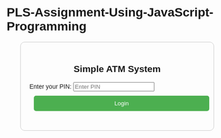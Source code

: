 # PLS-Assignment-Using-JavaScript-Programming


<!DOCTYPE html>
<html lang="en">
<head>
    <meta charset="UTF-8">
    <meta name="viewport" content="width=device-width, initial-scale=1.0">
    <title>Simple ATM System</title>
    <style>
        body {
            font-family: Arial, sans-serif;
            padding: 20px;
        }
        .container {
            max-width: 400px;
            margin: 0 auto;
            padding: 20px;
            border: 1px solid #ccc;
            border-radius: 10px;
        }
        .container h2 {
            text-align: center;
        }
        .btn {
            padding: 10px;
            margin: 10px;
            width: 100%;
            background-color: #4CAF50;
            color: white;
            border: none;
            cursor: pointer;
            border-radius: 5px;
        }
        .btn:hover {
            background-color: #45a049;
        }
        .error {
            color: red;
        }
        .info {
            color: green;
        }
    </style>
</head>
<body>
    <div class="container">
        <h2>Simple ATM System</h2>
        <div id="atm-container">
            <label for="pin">Enter your PIN:</label>
            <input type="password" id="pin" placeholder="Enter PIN" required>
            <button class="btn" onclick="login()">Login</button>
            <p id="login-error" class="error"></p>
        </div>
        <div id="atm-menu" style="display:none;">
            <p id="balance-display"></p>
            <button class="btn" onclick="checkBalance()">Check Balance</button>
            <button class="btn" onclick="depositMoney()">Deposit Money</button>
            <button class="btn" onclick="withdrawMoney()">Withdraw Money</button>
            <button class="btn" onclick="logout()">Logout</button>
        </div>
    </div>
    <script>
        let balance = 0; // Initial balance
        const pinCode = "1234"; // Hardcoded PIN for simplicity

        // Function to login and validate the PIN
        function login() {
            const enteredPin = document.getElementById("pin").value;
            const loginError = document.getElementById("login-error");
            if (enteredPin === pinCode) {
                // Hide login and show ATM menu
                document.getElementById("atm-container").style.display = "none";
                document.getElementById("atm-menu").style.display = "block";
                updateBalanceDisplay();
            } else {
                loginError.textContent = "Incorrect PIN. Please try again.";
            }
        }

        // Function to display the current balance
        function updateBalanceDisplay() {
            document.getElementById("balance-display").textContent = `Current Balance: $${balance.toFixed(2)}`;
        }

        // Function to check balance
        function checkBalance() {
            updateBalanceDisplay();
            alert(`Your current balance is $${balance.toFixed(2)}`);
        }

        // Function to deposit money
        function depositMoney() {
            const amount = parseFloat(prompt("Enter amount to deposit:"));
            if (amount > 0) {
                balance += amount;
                updateBalanceDisplay();
                alert(`You have successfully deposited $${amount.toFixed(2)}.`);
            } else {
                alert("Invalid deposit amount.");
            }
        }

        // Function to withdraw money
        function withdrawMoney() {
            const amount = parseFloat(prompt("Enter amount to withdraw:"));
            if (amount <= 0) {
                alert("Invalid withdrawal amount.");
            } else if (amount > balance) {
                alert("Insufficient balance.");
            } else {
                balance -= amount;
                updateBalanceDisplay();
                alert(`You have successfully withdrawn $${amount.toFixed(2)}.`);
            }
        }

        // Function to logout and reset the system
        function logout() {
            balance = 0; // Reset balance
            document.getElementById("atm-container").style.display = "block"; // Show login
            document.getElementById("atm-menu").style.display = "none"; // Hide ATM menu
            document.getElementById("pin").value = ""; // Clear PIN input
        }
    </script>
</body>
</html>
